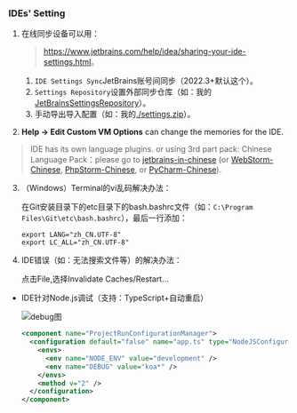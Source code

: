 ### IDEs' Setting

1. 在线同步设备可以用：

    ><https://www.jetbrains.com/help/idea/sharing-your-ide-settings.html>。

    1. `IDE Settings Sync`JetBrains账号间同步（2022.3+默认这个）。
    2. `Settings Repository`设置外部同步仓库（如：我的[JetBrainsSettingsRepository](https://github.com/realgeoffrey/JetBrainsSettingsRepository)）。
    3. 手动导出导入配置（如：我的[./settings.zip](./settings.zip)）。
2. **Help -> Edit Custom VM Options** can change the memories for the IDE.

>IDE has its own language plugins. or using 3rd part pack: Chinese Language Pack：please go to [jetbrains-in-chinese](https://github.com/pingfangx/jetbrains-in-chinese) (or [WebStorm-Chinese](https://github.com/ewen0930/WebStorm-Chinese), [PhpStorm-Chinese](https://github.com/ewen0930/PhpStorm-Chinese), or [PyCharm-Chinese](https://github.com/ewen0930/PyCharm-Chinese)).

3. （Windows）Terminal的vi乱码解决办法：

    在Git安装目录下的etc目录下的bash.bashrc文件（如：`C:\Program Files\Git\etc\bash.bashrc`），最后一行添加：

    ```text
    export LANG="zh_CN.UTF-8"
    export LC_ALL="zh_CN.UTF-8"
    ```
4. IDE错误（如：无法搜索文件等）的解决办法：

    点击File,选择Invalidate Caches/Restart...

- IDE针对Node.js调试（支持：TypeScript+自动重启）

    ![debug图](./images/ide-node-debug-1.png)

    ```xml
    <component name="ProjectRunConfigurationManager">
      <configuration default="false" name="app.ts" type="NodeJSConfigurationType" application-parameters="--project tsconfig.json" nameIsGenerated="true" node-parameters="$USER_HOME$/.nvm/versions/node/v14.17.5/bin/nodemon" path-to-js-file="app.ts" working-dir="$PROJECT_DIR$">
        <envs>
          <env name="NODE_ENV" value="development" />
          <env name="DEBUG" value="koa*" />
        </envs>
        <method v="2" />
      </configuration>
    </component>
    ```
